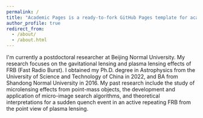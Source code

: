 ```yaml
---
permalink: /
title: "Academic Pages is a ready-to-fork GitHub Pages template for academic personal websites"
author_profile: true
redirect_from: 
  - /about/
  - /about.html
---
```



I'm currently a postdoctoral researcher at Beijing Normal University. My research focuses on the gavitational lensing and plasma lensing effects of FRB (Fast Radio Burst). I obtained my Ph.D. degree in Astrophysics from the University of Science and Technology of China in 2022, and BA from Shandong Normal University in 2016. My past research include the study of microlensing effects from point-mass objects, the development and application of micro-image search algorithms, and theoretical interpretations for a sudden quench event in an active repeating FRB from the point view of plasma lensing.



